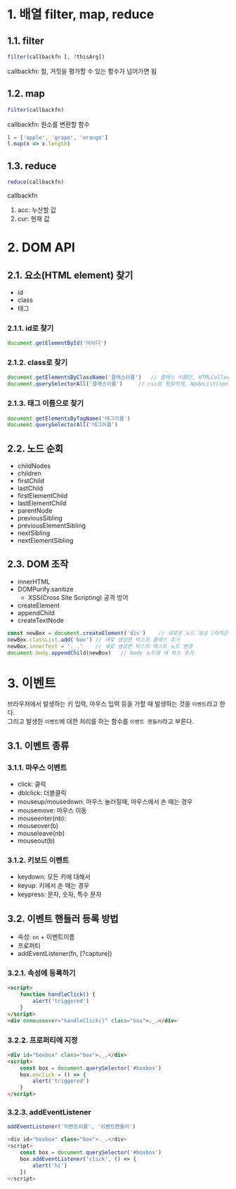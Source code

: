 # 1. 배열 filter, map, reduce

## 1.1. filter

```javascript
filter(callbackfn [, ?thisArg])
```

callbackfn: 참, 거짓을 평가할 수 있는 함수가 넘어가면 됨

## 1.2. map

```javascript
filter(callbackfn)
```

callbackfn: 원소를 변환할 함수

```javascript
l = ['apple', 'grape', 'orange']
l.map(x => x.length)
```

## 1.3. reduce

```javascript
reduce(callbackfn)
```

callbackfn
1. acc: 누산할 값
2. cur: 현재 값

# 2. DOM API

## 2.1. 요소(HTML element) 찾기

- id
- class
- 태그

### 2.1.1. id로 찾기

```javascript
document.getElementById('아이디')

```

### 2.1.2. class로 찾기

```javascript
document.getElementsByClassName('클래스이름')   // 클래스 이름만, HTMLCollection(live)
document.querySelectorAll('클래스이름')     // css랑 동일하게, NodeList(non-live)
```

### 2.1.3. 태그 이름으로 찾기

```javascript
document.getElementsByTagName('태그이름')
document.querySelectorAll('태그이름')
```

## 2.2. 노드 순회

- childNodes
- children
- firstChild
- lastChild
- firstElementChild
- lastElementChild
- parentNode
- previousSibling
- previousElementSibling
- nextSibling
- nextElementSibling

## 2.3. DOM 조작

- innerHTML
- DOMPurify.sanitize
  - XSS(Cross Site Scripting) 공격 방어
- createElement
- appendChild
- createTextNode

```javascript
const newBox = document.createElement('div')    // 새로운 노드 생성 (아직은 메모리 상에만 존재)
newBox.classList.add('box') // 새로 생성한 박스의 클래스 추가
newBox.innerText = '._.'    // 새로 생성한 박스의 텍스트 노드 변경
document.body.appendChild(newBox)   // body 노드에 새 박스 추가
```


# 3. 이벤트

브라우저에서 발생하는 키 입력, 마우스 입력 등을 가할 때 발생하는 것을 `이벤트`라고 한다.  
그리고 발생한 `이벤트`에 대한 처리를 하는 함수를 `이벤트 핸들러`라고 부른다.   

## 3.1. 이벤트 종류

### 3.1.1. 마우스 이벤트

- click: 클릭
- dblclick: 더블클릭
- mouseup/mousedown: 마우스 눌러질때, 마우스에서 손 떼는 경우
- mousemove: 마우스 이동
- mouseenter(nb): 
- mouseover(b)
- mouseleave(nb)
- mouseout(b)

### 3.1.2. 키보드 이벤트

- keydown: 모든 키에 대해서
- keyup: 키에서 손 떼는 경우
- keypress: 문자, 숫자, 특수 문자

## 3.2. 이벤트 핸들러 등록 방법

- 속성: `on` + 이벤트이름
- 프로퍼티
- addEventListener(fn, [?capture])

### 3.2.1. 속성에 등록하기

```html
<script>
    function handleClick() {
        alert('triggered')
    }
</script>
<div onmouseover="handleClick()" class="box">._.</div>
```

### 3.2.2. 프로퍼티에 지정

```html
<div id="boxbox" class="box">._.</div>
<script>
    const box = document.querySelector('#boxbox')
    box.onclick = () => {
        alert('triggered')
    }
</script>
```

### 3.2.3. addEventListener

```javascript
addEventListener('이벤트이름', '이벤트핸들러')
```

```javascript
<div id="boxbox" class="box">._.</div>
<script>
    const box = document.querySelector('#boxbox')
    box.addEventListener('click', () => {
        alert('hi')
    })
</script>
```

